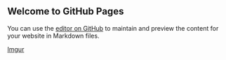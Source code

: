 ## Welcome to GitHub Pages

You can use the [editor on GitHub](https://github.com/AmrMahmoud12/visualization-by-d3.js-Force-directed-Graph-/edit/master/README.md) to maintain and preview the content for your website in Markdown files.

[Imgur](https://i.imgur.com/AIO7B9v.png)
